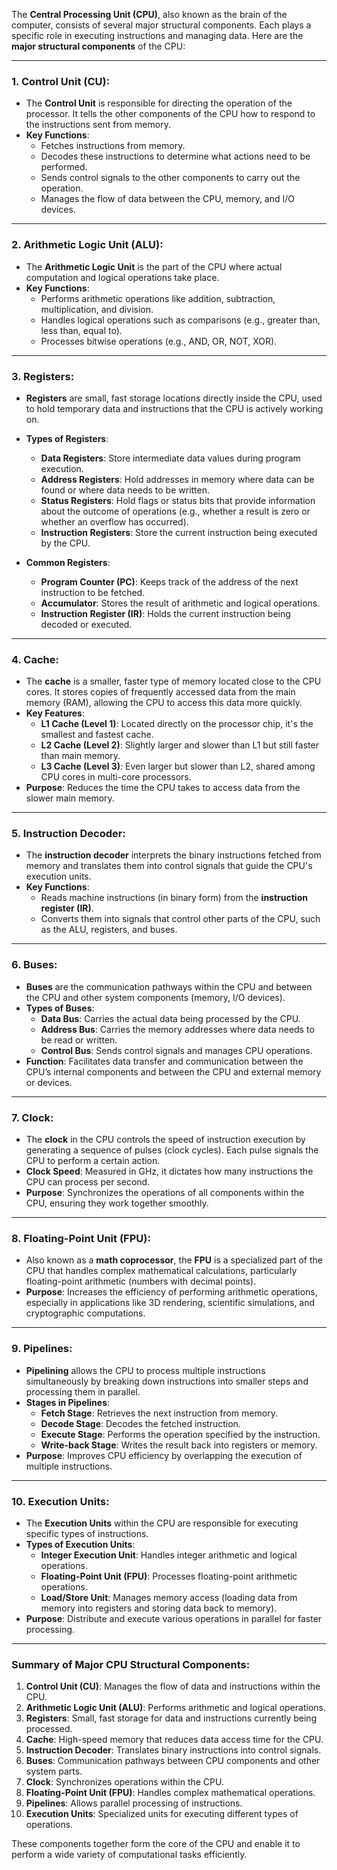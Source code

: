 The **Central Processing Unit (CPU)**, also known as the brain of the computer, consists of several major structural components. Each plays a specific role in executing instructions and managing data. Here are the **major structural components** of the CPU:

---

### 1. **Control Unit (CU)**:
   - The **Control Unit** is responsible for directing the operation of the processor. It tells the other components of the CPU how to respond to the instructions sent from memory.
   - **Key Functions**:
     - Fetches instructions from memory.
     - Decodes these instructions to determine what actions need to be performed.
     - Sends control signals to the other components to carry out the operation.
     - Manages the flow of data between the CPU, memory, and I/O devices.

---

### 2. **Arithmetic Logic Unit (ALU)**:
   - The **Arithmetic Logic Unit** is the part of the CPU where actual computation and logical operations take place.
   - **Key Functions**:
     - Performs arithmetic operations like addition, subtraction, multiplication, and division.
     - Handles logical operations such as comparisons (e.g., greater than, less than, equal to).
     - Processes bitwise operations (e.g., AND, OR, NOT, XOR).

---

### 3. **Registers**:
   - **Registers** are small, fast storage locations directly inside the CPU, used to hold temporary data and instructions that the CPU is actively working on.
   - **Types of Registers**:
     - **Data Registers**: Store intermediate data values during program execution.
     - **Address Registers**: Hold addresses in memory where data can be found or where data needs to be written.
     - **Status Registers**: Hold flags or status bits that provide information about the outcome of operations (e.g., whether a result is zero or whether an overflow has occurred).
     - **Instruction Registers**: Store the current instruction being executed by the CPU.

   - **Common Registers**:
     - **Program Counter (PC)**: Keeps track of the address of the next instruction to be fetched.
     - **Accumulator**: Stores the result of arithmetic and logical operations.
     - **Instruction Register (IR)**: Holds the current instruction being decoded or executed.

---

### 4. **Cache**:
   - The **cache** is a smaller, faster type of memory located close to the CPU cores. It stores copies of frequently accessed data from the main memory (RAM), allowing the CPU to access this data more quickly.
   - **Key Features**:
     - **L1 Cache (Level 1)**: Located directly on the processor chip, it's the smallest and fastest cache.
     - **L2 Cache (Level 2)**: Slightly larger and slower than L1 but still faster than main memory.
     - **L3 Cache (Level 3)**: Even larger but slower than L2, shared among CPU cores in multi-core processors.
   - **Purpose**: Reduces the time the CPU takes to access data from the slower main memory.

---

### 5. **Instruction Decoder**:
   - The **instruction decoder** interprets the binary instructions fetched from memory and translates them into control signals that guide the CPU's execution units.
   - **Key Functions**:
     - Reads machine instructions (in binary form) from the **instruction register (IR)**.
     - Converts them into signals that control other parts of the CPU, such as the ALU, registers, and buses.

---

### 6. **Buses**:
   - **Buses** are the communication pathways within the CPU and between the CPU and other system components (memory, I/O devices).
   - **Types of Buses**:
     - **Data Bus**: Carries the actual data being processed by the CPU.
     - **Address Bus**: Carries the memory addresses where data needs to be read or written.
     - **Control Bus**: Sends control signals and manages CPU operations.
   - **Function**: Facilitates data transfer and communication between the CPU’s internal components and between the CPU and external memory or devices.

---

### 7. **Clock**:
   - The **clock** in the CPU controls the speed of instruction execution by generating a sequence of pulses (clock cycles). Each pulse signals the CPU to perform a certain action.
   - **Clock Speed**: Measured in GHz, it dictates how many instructions the CPU can process per second.
   - **Purpose**: Synchronizes the operations of all components within the CPU, ensuring they work together smoothly.

---

### 8. **Floating-Point Unit (FPU)**:
   - Also known as a **math coprocessor**, the **FPU** is a specialized part of the CPU that handles complex mathematical calculations, particularly floating-point arithmetic (numbers with decimal points).
   - **Purpose**: Increases the efficiency of performing arithmetic operations, especially in applications like 3D rendering, scientific simulations, and cryptographic computations.

---

### 9. **Pipelines**:
   - **Pipelining** allows the CPU to process multiple instructions simultaneously by breaking down instructions into smaller steps and processing them in parallel.
   - **Stages in Pipelines**:
     - **Fetch Stage**: Retrieves the next instruction from memory.
     - **Decode Stage**: Decodes the fetched instruction.
     - **Execute Stage**: Performs the operation specified by the instruction.
     - **Write-back Stage**: Writes the result back into registers or memory.
   - **Purpose**: Improves CPU efficiency by overlapping the execution of multiple instructions.

---

### 10. **Execution Units**:
   - The **Execution Units** within the CPU are responsible for executing specific types of instructions.
   - **Types of Execution Units**:
     - **Integer Execution Unit**: Handles integer arithmetic and logical operations.
     - **Floating-Point Unit (FPU)**: Processes floating-point arithmetic operations.
     - **Load/Store Unit**: Manages memory access (loading data from memory into registers and storing data back to memory).
   - **Purpose**: Distribute and execute various operations in parallel for faster processing.

---

### Summary of Major CPU Structural Components:
1. **Control Unit (CU)**: Manages the flow of data and instructions within the CPU.
2. **Arithmetic Logic Unit (ALU)**: Performs arithmetic and logical operations.
3. **Registers**: Small, fast storage for data and instructions currently being processed.
4. **Cache**: High-speed memory that reduces data access time for the CPU.
5. **Instruction Decoder**: Translates binary instructions into control signals.
6. **Buses**: Communication pathways between CPU components and other system parts.
7. **Clock**: Synchronizes operations within the CPU.
8. **Floating-Point Unit (FPU)**: Handles complex mathematical operations.
9. **Pipelines**: Allows parallel processing of instructions.
10. **Execution Units**: Specialized units for executing different types of operations.

These components together form the core of the CPU and enable it to perform a wide variety of computational tasks efficiently.
